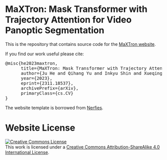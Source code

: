 # MaXTron: Mask Transformer with Trajectory Attention for Video Panoptic Segmentation

This is the repository that contains source code for the [MaXTron website](https://maxtron-video-panoptic-segmentation.github.io).

If you find our work useful please cite:
<pre>
@misc{he2023maxtron,
      title={MaXTron: Mask Transformer with Trajectory Attention for Video Panoptic Segmentation}, 
      author={Ju He and Qihang Yu and Inkyu Shin and Xueqing Deng and Xiaohui Shen and Alan Yuille and Liang-Chieh Chen},
      year={2023},
      eprint={2311.18537},
      archivePrefix={arXiv},
      primaryClass={cs.CV}
}
</pre>

The website template is borrowed from [Nerfies](https://nerfies.github.io/).


# Website License
<a rel="license" href="http://creativecommons.org/licenses/by-sa/4.0/"><img alt="Creative Commons License" style="border-width:0" src="https://i.creativecommons.org/l/by-sa/4.0/88x31.png" /></a><br />This work is licensed under a <a rel="license" href="http://creativecommons.org/licenses/by-sa/4.0/">Creative Commons Attribution-ShareAlike 4.0 International License</a>.
